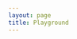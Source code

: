 ```yaml
---
layout: page
title: Playground
---
```


<script setup>
import Playground from './components/Playground.vue'
</script>
<Playground />
